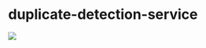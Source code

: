 # duplicate-detection-service

![](https://i.pinimg.com/originals/0e/8b/7d/0e8b7d2c53195177a326670609fcb7ea.jpg)
